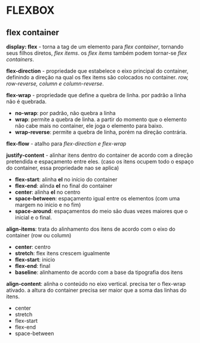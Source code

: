 # FLEXBOX

## flex container

**display: flex** - torna a tag de um elemento para *flex container*, tornando seus filhos diretos, *flex items*. os *flex items* também podem tornar-se *flex containers*.

**flex-direction** - propriedade que estabelece o eixo principal do container, definindo a direção na qual os flex items são colocados no container. *row, row-reverse, column e column-reverse*.

**flex-wrap** - propriedade que define a quebra de linha. por padrão a linha não é quebrada.

* **no-wrap**: por padrão, não quebra a linha
* **wrap**: permite a quebra de linha. a partir do momento que o elemento não cabe mais no container, ele joga o elemento para baixo.
* **wrap-reverse**: permite a quebra de linha, porém na direção contrária.

**flex-flow** - atalho para *flex-direction e flex-wrap*

**justify-content** - alinhar itens dentro do container de acordo com a direção pretendida e espaçamento entre eles. (caso os itens ocupem todo o espaço do container, essa propriedade nao se aplica)

* **flex-start**: alinha **el** no início do container
* **flex-end**: alinda **el** no final do container
* **center**: alinha **el** no centro
* **space-between**: espaçamento igual entre os elementos (com uma margem no inicio e no fim)
* **space-around**: espaçamentos do meio são duas vezes maiores que o inicial e o final.

**align-items**: trata do alinhamento dos itens de acordo com o eixo do container (row ou column)

* **center**: centro
* **stretch**: flex itens crescem igualmente
* **flex-start**: inicio
* **flex-end**: final
* **baseline**: alinhamento de acordo com a base da tipografia dos itens

**align-content**: alinha o conteúdo no eixo vertical. precisa ter o flex-wrap ativado. a altura do container precisa ser maior que a soma das linhas do itens.

* center
* stretch
* flex-start
* flex-end
* space-between